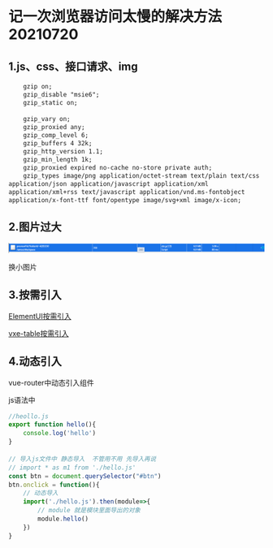 # 记一次浏览器访问太慢的解决方法20210720

## 1.js、css、接口请求、img

```nginx
    gzip on;
    gzip_disable "msie6";
    gzip_static on;

    gzip_vary on;
    gzip_proxied any;
    gzip_comp_level 6;
    gzip_buffers 4 32k;
    gzip_http_version 1.1;
    gzip_min_length 1k;
    gzip_proxied expired no-cache no-store private auth;
    gzip_types image/png application/octet-stream text/plain text/css application/json application/javascript application/xml application/xml+rss text/javascript application/vnd.ms-fontobject application/x-font-ttf font/opentype image/svg+xml image/x-icon;

```

## 2.图片过大

![image-20210720161423174](../assets/image-20210720161423174.png)

换小图片

## 3.按需引入

[ElementUI按需引入](https://element.eleme.cn/#/zh-CN/component/quickstart)

[vxe-table按需引入](https://xuliangzhan_admin.gitee.io/vxe-table/#/table/start/use)

## 4.动态引入

vue-router中动态引入组件

js语法中

```javascript
//heollo.js
export function hello(){
    console.log('hello')
}

// 导入js文件中 静态导入  不管用不用 先导入再说
// import * as m1 from './hello.js'
const btn = document.querySelector("#btn")
btn.onclick = function(){
    // 动态导入
    import('./hello.js').then(module=>{
        // module 就是模块里面导出的对象
        module.hello()
    })
}

```



